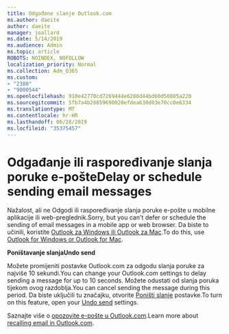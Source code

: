 ```yaml
---
title: Odgođene slanje Outlook.com
ms.author: daeite
author: daeite
manager: joallard
ms.date: 5/14/2019
ms.audience: Admin
ms.topic: article
ROBOTS: NOINDEX, NOFOLLOW
localization_priority: Normal
ms.collection: Adm_O365
ms.custom:
- "2380"
- "9000544"
ms.openlocfilehash: 910e42770cd7269444e6286d44bd60d50885a220
ms.sourcegitcommit: 5fb7a4b28859690020efdea630d03e70cc0e6334
ms.translationtype: MT
ms.contentlocale: hr-HR
ms.lasthandoff: 06/28/2019
ms.locfileid: "35375457"
---
```

# <a name="delay-or-schedule-sending-email-messages"></a><span data-ttu-id="3494d-102">Odgađanje ili raspoređivanje slanja poruke e-pošte</span><span class="sxs-lookup"><span data-stu-id="3494d-102">Delay or schedule sending email messages</span></span>

<span data-ttu-id="3494d-103">Nažalost, ali ne Odgodi ili raspoređivanje slanja poruke e-pošte u mobilne aplikacije ili web-preglednik.</span><span class="sxs-lookup"><span data-stu-id="3494d-103">Sorry, but you can't defer or schedule the sending of email messages in a mobile app or web browser.</span></span> <span data-ttu-id="3494d-104">Da biste to učinili, koristite [Outlook za Windows ili Outlook za Mac](https://products.office.com/outlook/email-and-calendar-software-microsoft-outlook).</span><span class="sxs-lookup"><span data-stu-id="3494d-104">To do this, use [Outlook for Windows or Outlook for Mac](https://products.office.com/outlook/email-and-calendar-software-microsoft-outlook).</span></span>

<span data-ttu-id="3494d-105">**Poništavanje slanja**</span><span class="sxs-lookup"><span data-stu-id="3494d-105">**Undo send**</span></span>

<span data-ttu-id="3494d-106">Možete promijeniti postavke Outlook.com za odgodu slanja poruke za najviše 10 sekundi.</span><span class="sxs-lookup"><span data-stu-id="3494d-106">You can change your Outlook.com settings to delay sending a message for up to 10 seconds.</span></span> <span data-ttu-id="3494d-107">Možete odustati od slanja poruka tijekom ovog razdoblja.</span><span class="sxs-lookup"><span data-stu-id="3494d-107">You can cancel sending the message during this period.</span></span> <span data-ttu-id="3494d-108">Da biste uključili tu značajku, otvorite [Poništi slanje](https://outlook.live.com/mail/options/mail/messageContent/undoSend) postavke.</span><span class="sxs-lookup"><span data-stu-id="3494d-108">To turn on this feature, open your [Undo send](https://outlook.live.com/mail/options/mail/messageContent/undoSend) settings.</span></span>

<span data-ttu-id="3494d-109">Saznajte više o [opozovite e-pošte u Outlook.com](https://support.office.com/article/c069ddde-5282-4085-8f4c-d7b133324f8a).</span><span class="sxs-lookup"><span data-stu-id="3494d-109">Learn more about [recalling email in Outlook.com](https://support.office.com/article/c069ddde-5282-4085-8f4c-d7b133324f8a).</span></span>